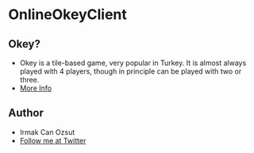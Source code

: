 # OnlineOkeyClient

## Okey?
  * Okey is a tile-based game, very popular in Turkey. It is almost always played with 4 players, though in principle can be played with two or three.
  * [More Info](http://en.wikipedia.org/wiki/Okey)

## Author
 * Irmak Can Ozsut
 * [Follow me at Twitter](http://twitter.com/#!/irmakcanozsut)

